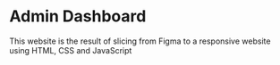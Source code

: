 # Admin Dashboard
This website is the result of slicing from Figma to a responsive website using HTML, CSS and JavaScript
